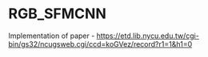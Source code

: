 # RGB_SFMCNN
Implementation of paper - https://etd.lib.nycu.edu.tw/cgi-bin/gs32/ncugsweb.cgi/ccd=koGVez/record?r1=1&h1=0
